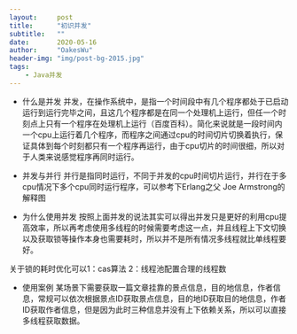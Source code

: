 ```yaml
---
layout:     post
title:      "初识并发"
subtitle:   ""
date:       2020-05-16
author:     "OakesWu"
header-img: "img/post-bg-2015.jpg"
tags:
    - Java并发
---
```


- 什么是并发
并发，在操作系统中，是指一个时间段中有几个程序都处于已启动运行到运行完毕之间，且这几个程序都是在同一个处理机上运行，但任一个时刻点上只有一个程序在处理机上运行（百度百科）。简化来说就是一段时间内一个cpu上运行着几个程序，而程序之间通过cpu的时间切片切换着执行，保证具体到每个时刻都只有一个程序再运行，由于cpu切片的时间很细，所以对于人类来说感觉程序再同时运行。

- 并发与并行
并行是指同时运行，不同于并发的cpu时间切片运行，并行在于多cpu情况下多个cpu同时运行程序，可以参考下Erlang之父 Joe Armstrong的解释图

- 为什么使用并发 
按照上面并发的说法其实可以得出并发只是更好的利用cpu提高效率，所以再考虑使用多线程的时候需要考虑这一点，并且线程上下文切换以及获取锁等操作本身也需要耗时，所以并不是所有情况多线程就比单线程要好。

关于锁的耗时优化可以1：cas算法 2：线程池配置合理的线程数

- 使用案例
某场景下需要获取一篇文章挂靠的景点信息，目的地信息，作者信息，常规可以依次根据景点ID获取景点信息，目的地ID获取目的地信息，作者ID获取作者信息，但是因为此时三种信息并没有上下依赖关系，所以可以直接多线程获取数据。


